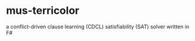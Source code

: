 mus-terricolor
==============

a conflict-driven clause learning (CDCL) satisfiability (SAT) solver written in F#
